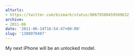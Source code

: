 ```yaml
---
alturls:
- https://twitter.com/bismark/status/80679588459589632
archive:
- 2011-06
date: '2011-06-14T16:54:47+00:00'
slug: '1308070487'
---
```


My next iPhone will be an unlocked model.

